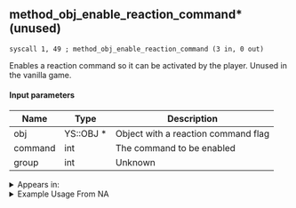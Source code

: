 ## method_obj_enable_reaction_command* (unused)

`syscall 1, 49 ; method_obj_enable_reaction_command (3 in, 0 out)`

Enables a reaction command so it can be activated by the player. Unused in the vanilla game.

#### Input parameters
| Name | Type | Description
|------|------|------------
| obj   | YS::OBJ *   | Object with a reaction command flag
| command   | int   | The command to be enabled
| group   | int   | Unknown




<details>
	<summary>Appears in:</summary>

</details>

<details>
	<summary>Example Usage From NA</summary>
```

```
</details>

